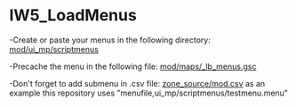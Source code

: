 # IW5_LoadMenus

-Create or paste your menus in the following directory: [mod/ui_mp/scriptmenus](https://github.com/LastDemon99/IW5_LoadMenus/tree/main/mod/ui_mp/scriptmenus)

-Precache the menu in the following file: [mod/maps/_lb_menus.gsc](https://github.com/LastDemon99/IW5_LoadMenus/blob/main/mod/maps/_lb_menus.gsc)

-Don't forget to add submenu in .csv file: [zone_source/mod.csv](https://github.com/LastDemon99/IW5_LoadMenus/blob/main/zone_source/mod.csv) as an example this repository uses "menufile,ui_mp/scriptmenus/testmenu.menu"
